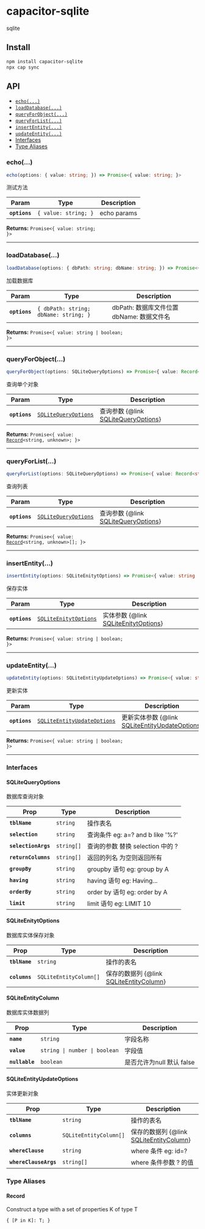# capacitor-sqlite

sqlite

## Install

```bash
npm install capacitor-sqlite
npx cap sync
```

## API

<docgen-index>

* [`echo(...)`](#echo)
* [`loadDatabase(...)`](#loaddatabase)
* [`queryForObject(...)`](#queryforobject)
* [`queryForList(...)`](#queryforlist)
* [`insertEntity(...)`](#insertentity)
* [`updateEntity(...)`](#updateentity)
* [Interfaces](#interfaces)
* [Type Aliases](#type-aliases)

</docgen-index>

<docgen-api>
<!--Update the source file JSDoc comments and rerun docgen to update the docs below-->

### echo(...)

```typescript
echo(options: { value: string; }) => Promise<{ value: string; }>
```

测试方法

| Param         | Type                            | Description |
| ------------- | ------------------------------- | ----------- |
| **`options`** | <code>{ value: string; }</code> | echo params |

**Returns:** <code>Promise&lt;{ value: string; }&gt;</code>

--------------------


### loadDatabase(...)

```typescript
loadDatabase(options: { dbPath: string; dbName: string; }) => Promise<{ value: string | boolean; }>
```

加载数据库

| Param         | Type                                             | Description                   |
| ------------- | ------------------------------------------------ | ----------------------------- |
| **`options`** | <code>{ dbPath: string; dbName: string; }</code> | dbPath: 数据库文件位置 dbName: 数据文件名 |

**Returns:** <code>Promise&lt;{ value: string | boolean; }&gt;</code>

--------------------


### queryForObject(...)

```typescript
queryForObject(options: SQLiteQueryOptions) => Promise<{ value: Record<string, unknown>; }>
```

查询单个对象

| Param         | Type                                                              | Description                                                       |
| ------------- | ----------------------------------------------------------------- | ----------------------------------------------------------------- |
| **`options`** | <code><a href="#sqlitequeryoptions">SQLiteQueryOptions</a></code> | 查询参数 {@link <a href="#sqlitequeryoptions">SQLiteQueryOptions</a>} |

**Returns:** <code>Promise&lt;{ value: <a href="#record">Record</a>&lt;string, unknown&gt;; }&gt;</code>

--------------------


### queryForList(...)

```typescript
queryForList(options: SQLiteQueryOptions) => Promise<{ value: Record<string, unknown>[]; }>
```

查询列表

| Param         | Type                                                              | Description                                                       |
| ------------- | ----------------------------------------------------------------- | ----------------------------------------------------------------- |
| **`options`** | <code><a href="#sqlitequeryoptions">SQLiteQueryOptions</a></code> | 查询参数 {@link <a href="#sqlitequeryoptions">SQLiteQueryOptions</a>} |

**Returns:** <code>Promise&lt;{ value: <a href="#record">Record</a>&lt;string, unknown&gt;[]; }&gt;</code>

--------------------


### insertEntity(...)

```typescript
insertEntity(options: SQLiteEnitytOptions) => Promise<{ value: string | boolean; }>
```

保存实体

| Param         | Type                                                                | Description                                                         |
| ------------- | ------------------------------------------------------------------- | ------------------------------------------------------------------- |
| **`options`** | <code><a href="#sqliteenitytoptions">SQLiteEnitytOptions</a></code> | 实体参数 {@link <a href="#sqliteenitytoptions">SQLiteEnitytOptions</a>} |

**Returns:** <code>Promise&lt;{ value: string | boolean; }&gt;</code>

--------------------


### updateEntity(...)

```typescript
updateEntity(options: SQLiteEntityUpdateOptions) => Promise<{ value: string | boolean; }>
```

更新实体

| Param         | Type                                                                            | Description                                                                       |
| ------------- | ------------------------------------------------------------------------------- | --------------------------------------------------------------------------------- |
| **`options`** | <code><a href="#sqliteentityupdateoptions">SQLiteEntityUpdateOptions</a></code> | 更新实体参数 {@link <a href="#sqliteentityupdateoptions">SQLiteEntityUpdateOptions</a>} |

**Returns:** <code>Promise&lt;{ value: string | boolean; }&gt;</code>

--------------------


### Interfaces


#### SQLiteQueryOptions

数据库查询对象

| Prop                | Type                  | Description                  |
| ------------------- | --------------------- | ---------------------------- |
| **`tblName`**       | <code>string</code>   | 操作表名                         |
| **`selection`**     | <code>string</code>   | 查询条件 eg: a=? and b like '%?' |
| **`selectionArgs`** | <code>string[]</code> | 查询的参数 替换 selection 中的 ?      |
| **`returnColumns`** | <code>string[]</code> | 返回的列名 为空则返回所有                |
| **`groupBy`**       | <code>string</code>   | groupby 语句 eg: group by A    |
| **`having`**        | <code>string</code>   | having 语句 eg: Having...      |
| **`orderBy`**       | <code>string</code>   | order by 语句 eg: order by A   |
| **`limit`**         | <code>string</code>   | limit 语句 eg: LIMIT 10        |


#### SQLiteEnitytOptions

数据库实体保存对象

| Prop          | Type                              | Description                                                         |
| ------------- | --------------------------------- | ------------------------------------------------------------------- |
| **`tblName`** | <code>string</code>               | 操作的表名                                                               |
| **`columns`** | <code>SQLiteEntityColumn[]</code> | 保存的数据列 {@link <a href="#sqliteentitycolumn">SQLiteEntityColumn</a>} |


#### SQLiteEntityColumn

数据库实体数据列

| Prop           | Type                                     | Description        |
| -------------- | ---------------------------------------- | ------------------ |
| **`name`**     | <code>string</code>                      | 字段名称               |
| **`value`**    | <code>string \| number \| boolean</code> | 字段值                |
| **`nullable`** | <code>boolean</code>                     | 是否允许为null 默认 false |


#### SQLiteEntityUpdateOptions

实体更新对象

| Prop                  | Type                              | Description                                                         |
| --------------------- | --------------------------------- | ------------------------------------------------------------------- |
| **`tblName`**         | <code>string</code>               | 操作的表名                                                               |
| **`columns`**         | <code>SQLiteEntityColumn[]</code> | 保存的数据列 {@link <a href="#sqliteentitycolumn">SQLiteEntityColumn</a>} |
| **`whereClause`**     | <code>string</code>               | where 条件 eg: id=?                                                   |
| **`whereClauseArgs`** | <code>string[]</code>             | where 条件参数 ? 的值                                                     |


### Type Aliases


#### Record

Construct a type with a set of properties K of type T

<code>{ [P in K]: T; }</code>

</docgen-api>
